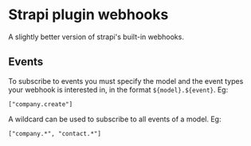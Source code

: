 # Strapi plugin webhooks

A slightly better version of strapi's built-in webhooks.

## Events

To subscribe to events you must specify the model and the event types your webhook is interested in, in the format `${model}.${event}`. Eg:

```
["company.create"]
```

A wildcard can be used to subscribe to all events of a model. Eg:

```
["company.*", "contact.*"]
```